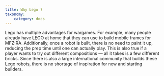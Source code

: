 ```yaml
---
title: Why Lego ?
taxonomy:
    category: docs
---
```


Lego has multiple advantages for wargames.
For example, many people
already have LEGO at home that they can
use to build mobile frames for MFZ:RA.
Additionally, once a robot is built, there
is no need to paint it up, reducing the
prep time until one can actually play.
This is also true if a player wants to try
out different compositions — all it takes
is a few different bricks. Since there is
also a large international community that
builds these Lego robots, there is no
shortage of inspiration for new and
starting builders.